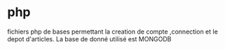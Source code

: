 # php
fichiers php de bases permettant la creation de compte ,connection et le depot d'articles.
La base de donné utilisé est MONGODB

